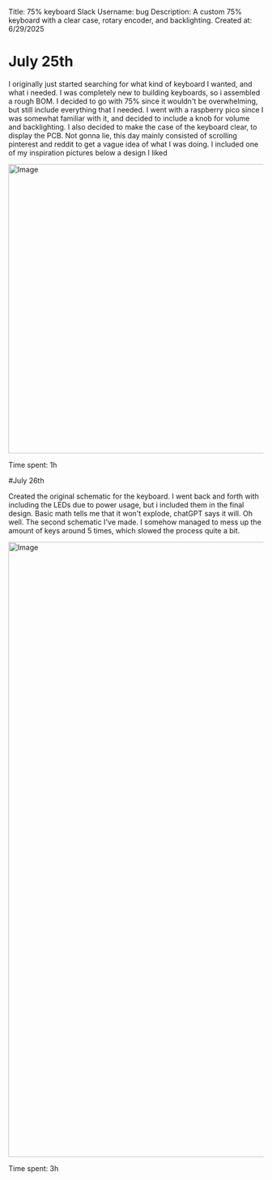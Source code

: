 Title: 75% keyboard
Slack Username: bug
Description: A custom 75% keyboard with a clear case, rotary encoder, and backlighting.
Created at: 6/29/2025

# July 25th

I originally just started searching for what kind of keyboard I wanted, and what i needed. 
I was completely new to building keyboards, so i assembled a rough BOM. I decided to go with 75% since it wouldn't be overwhelming,
but still include everything that I needed. I went with a raspberry pico since I was somewhat familiar with it, 
and decided to include a knob for volume and backlighting. 
I also decided to make the case of the keyboard clear, to display the PCB. 
Not gonna lie, this day mainly consisted of scrolling pinterest and reddit to get a vague idea of what I was doing. 
I included one of my inspiration pictures below a design I liked

<img width="726" height="572" alt="Image" src="https://github.com/user-attachments/assets/0a9f7c8d-1f64-4fcd-93ce-3fd98704bf43" />

Time spent: 1h

#July 26th

Created the original schematic for the keyboard. I went back and forth with including the LEDs due to power usage, 
but i included them in the final design. Basic math tells me that it won't explode, chatGPT says it will. Oh well.
The second schematic I've made. I somehow managed to mess up the amount of keys around 5 times, which slowed the 
process quite a bit. 

<img width="1514" height="1216" alt="Image" src="https://github.com/user-attachments/assets/ecafe855-e85c-45ba-87ba-283ae8d7da1b" />

Time spent: 3h
